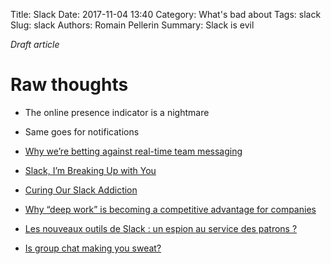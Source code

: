 Title: Slack
Date: 2017-11-04 13:40
Category: What's bad about
Tags: slack
Slug: slack
Authors: Romain Pellerin
Summary: Slack is evil

*Draft article*

# Raw thoughts

- The online presence indicator is a nightmare
- Same goes for notifications

- [Why we’re betting against real-time team messaging](https://blog.doist.com/why-were-betting-against-real-time-team-messaging-521804a3da09)
- [Slack, I’m Breaking Up with You](https://ux.useronboard.com/slack-i-m-breaking-up-with-you-54600ace03ea)
- [Curing Our Slack Addiction ](https://blog.agilebits.com/2016/04/19/curing-our-slack-addiction/)
- [Why “deep work” is becoming a competitive advantage for companies](https://blog.doist.com/focused-teamwork-8ed325d34e62)
- [Les nouveaux outils de Slack : un espion au service des patrons ?](https://www.numerama.com/tech/337732-les-nouveaux-outils-de-slack-un-espion-au-service-des-patrons.html)
- [Is group chat making you sweat?](https://m.signalvnoise.com/is-group-chat-making-you-sweat/)
